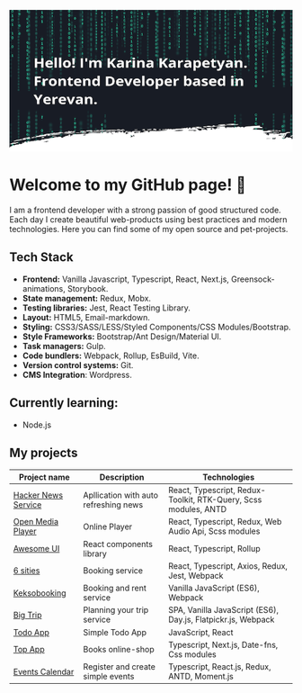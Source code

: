 
![App Screenshot](https://raw.githubusercontent.com/KarinaKarapetyanWeb/projects/master/img/my-banner.png)


# Welcome to my GitHub page! 👋


I am a frontend developer with a strong passion of good structured code. Each day I create beautiful web-products using best practices and modern technologies. Here you can find some of my open source and pet-projects.




## Tech Stack

- **Frontend:** Vanilla Javascript, Typescript, React, Next.js, Greensock-animations, Storybook.
- **State management:** Redux, Mobx.
- **Testing libraries:** Jest, React Testing Library.
- **Layout:** HTML5, Email-markdown.
- **Styling:** CSS3/SASS/LESS/Styled Components/CSS Modules/Bootstrap.
- **Style Frameworks:** Bootstrap/Ant Design/Material UI.
- **Task managers:** Gulp.
- **Code bundlers:** Webpack, Rollup, EsBuild, Vite.
- **Version control systems:** Git.
- **CMS Integration**: Wordpress.

## Currently learning:
- Node.js

## My projects

| Project name | Description | Technologies |
|---|---|---|
|  [Hacker News Service](https://github.com/KarinaKarapetyanWeb/br-group-test) | Apllication with auto refreshing news | React, Typescript, Redux-Toolkit, RTK-Query, Scss modules, ANTD |
|  [Open Media Player](https://github.com/KarinaKarapetyanWeb/open-media-player) | Online Player | React, Typescript, Redux, Web Audio Api, Scss modules |
|  [Awesome UI](https://github.com/awesome-ui-kit/awesome-ui) | React components library | React, Typescript, Rollup |
|  [6 sities](https://github.com/KarinaKarapetyanWeb/829927-six-cities-simple-11) | Booking service | React, Typescript, Axios, Redux, Jest, Webpack |
|  [Keksobooking](https://github.com/KarinaKarapetyanWeb/829927-keksobooking-21) | Booking and rent service | Vanilla JavaScript (ES6), Webpack |
|  [Big Trip](https://github.com/KarinaKarapetyanWeb/829927-big-trip-simple-18) | Planning your trip service| SPA, Vanilla JavaScript (ES6), Day.js, Flatpickr.js, Webpack |
|  [Todo App](https://github.com/KarinaKarapetyanWeb/todo-app-react) | Simple Todo App | JavaScript, React |
|  [Top App](https://github.com/KarinaKarapetyanWeb/top-app) | Books online-shop | Typescript, Next.js, Date-fns, Css modules |
|  [Events Calendar](https://github.com/KarinaKarapetyanWeb/react-typescript) | Register and create simple events  | Typescript, React.js, Redux, ANTD, Moment.js |
